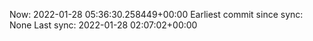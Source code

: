 Now: 2022-01-28 05:36:30.258449+00:00 Earliest commit since sync: None Last sync: 2022-01-28 02:07:02+00:00
